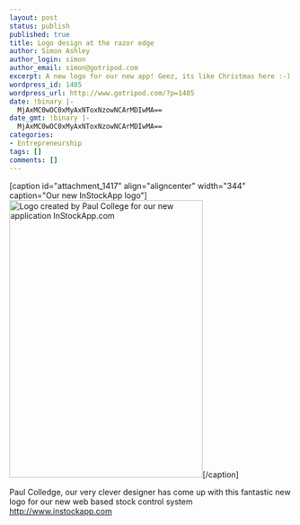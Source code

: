 ```yaml
---
layout: post
status: publish
published: true
title: Logo design at the razor edge
author: Simon Ashley
author_login: simon
author_email: simon@gotripod.com
excerpt: A new logo for our new app! Geez, its like Christmas here :-)
wordpress_id: 1405
wordpress_url: http://www.gotripod.com/?p=1405
date: !binary |-
  MjAxMC0wOC0xMyAxNToxNzowNCArMDIwMA==
date_gmt: !binary |-
  MjAxMC0wOC0xMyAxNToxNzowNCArMDIwMA==
categories:
- Entrepreneurship
tags: []
comments: []
---
```

<p>[caption id="attachment_1417" align="aligncenter" width="344" caption="Our new InStockApp logo"]<a href="http://www.gotripod.com/wp-content/uploads/2010/08/instock_logos1.jpg"><img class="size-full wp-image-1417  " title="instockapp.com logo" src="http://www.gotripod.com/wp-content/uploads/2010/08/instock_logos1.jpg" alt="Logo created by Paul College for our new application InStockApp.com" width="344" height="493" /></a>[/caption]</p>
<p>Paul Colledge, our very clever designer has come up with this fantastic new logo for our new web based stock control system <a title="Web based simple stock control" href="http://www.instockapp.com" target="_blank">http://www.instockapp.com</a></p>
